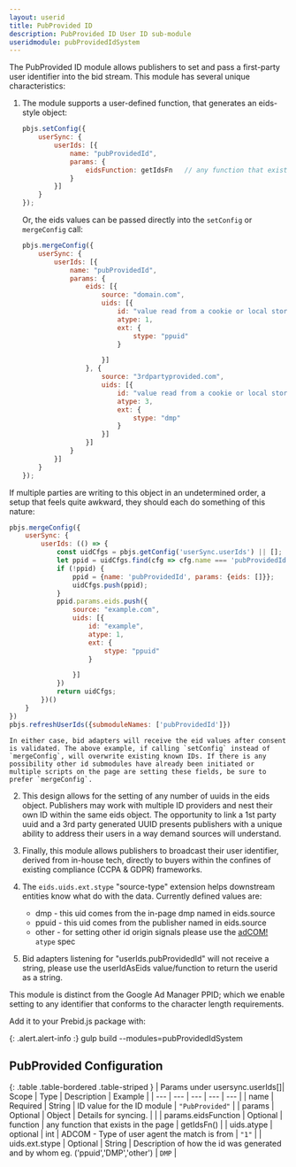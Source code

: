```yaml
---
layout: userid
title: PubProvided ID
description: PubProvided ID User ID sub-module
useridmodule: pubProvidedIdSystem
---
```



The PubProvided ID module allows publishers to set and pass a first-party user identifier into the bid stream. This module has several unique characteristics:

1. The module supports a user-defined function, that generates an eids-style object:

    ```javascript
    pbjs.setConfig({
        userSync: {
            userIds: [{
                name: "pubProvidedId",
                params: {
                    eidsFunction: getIdsFn   // any function that exists in the page
                }
            }]
        }
    });
    ```

    Or, the eids values can be passed directly into the `setConfig` or `mergeConfig` call:

    ```javascript
    pbjs.mergeConfig({
        userSync: {
            userIds: [{
                name: "pubProvidedId",
                params: {
                    eids: [{
                        source: "domain.com",
                        uids: [{
                            id: "value read from a cookie or local storage",
                            atype: 1,
                            ext: {
                                stype: "ppuid"
                            }

                        }]
                    }, {
                        source: "3rdpartyprovided.com",
                        uids: [{
                            id: "value read from a cookie or local storage",
                            atype: 3,
                            ext: {
                                stype: "dmp"
                            }
                        }]
                    }]
                }
            }]
        }
    });
    ```

If multiple parties are writing to this object in an undetermined order, a setup that feels quite awkward, they should each do something of this nature:

```javascript
pbjs.mergeConfig({
    userSync: {
        userIds: (() => {
            const uidCfgs = pbjs.getConfig('userSync.userIds') || [];
            let ppid = uidCfgs.find(cfg => cfg.name === 'pubProvidedId');
            if (!ppid) {
                ppid = {name: 'pubProvidedId', params: {eids: []}};
                uidCfgs.push(ppid);
            }
            ppid.params.eids.push({
                source: "example.com",
                uids: [{
                    id: "example",
                    atype: 1,
                    ext: {
                        stype: "ppuid"
                    }

                }]
            })
            return uidCfgs;
        })()
    }
})
pbjs.refreshUserIds({submoduleNames: ['pubProvidedId']})
```

    In either case, bid adapters will receive the eid values after consent is validated. The above example, if calling `setConfig` instead of `mergeConfig`, will overwrite existing known IDs. If there is any possibility other id submodules have already been initiated or multiple scripts on the page are setting these fields, be sure to prefer `mergeConfig`.

2. This design allows for the setting of any number of uuids in the eids object. Publishers may work with multiple ID providers and nest their own ID within the same eids object.  The opportunity to link a 1st party uuid and a 3rd party generated UUID presents publishers with a unique ability to address their users in a way demand sources will understand.

3. Finally, this module allows publishers to broadcast their user identifier, derived from in-house tech, directly to buyers within the confines of existing compliance (CCPA & GDPR) frameworks.

4. The `eids.uids.ext.stype` "source-type" extension helps downstream entities know what do with the data. Currently defined values are:

    - dmp - this uid comes from the in-page dmp named in eids.source
    - ppuid - this uid comes from the publisher named in eids.source
    - other - for setting other id origin signals please use the [adCOM!](https://github.com/InteractiveAdvertisingBureau/AdCOM/blob/master/AdCOM%20v1.0%20FINAL.md#object--extended-identifier-uids-) `atype` spec

5. Bid adapters listening for "userIds.pubProvidedId" will not receive a string, please use the userIdAsEids value/function to return the userid as a string.

This module is distinct from the Google Ad Manager PPID; which we enable setting to any identifier that conforms to the character length requirements.

Add it to your Prebid.js package with:

{: .alert.alert-info :}
gulp build --modules=pubProvidedIdSystem

## PubProvided Configuration

{: .table .table-bordered .table-striped }
| Params under usersync.userIds[]| Scope | Type | Description | Example |
| --- | --- | --- | --- | --- |
| name | Required | String | ID value for the ID module  | `"PubProvided"` |
| params | Optional | Object | Details for syncing. | |
| params.eidsFunction | Optional | function | any function that exists in the page | getIdsFn() |
| uids.atype | optional | int | ADCOM - Type of user agent the match is from | `"1"` |
| uids.ext.stype | Optional | String | Description of how the id was generated and by whom eg. ('ppuid','DMP','other') | `DMP` |
